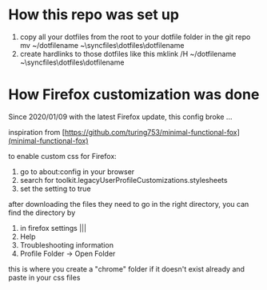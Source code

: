 # How this repo was set up
1. copy all your dotfiles from the root to your dotfile folder in the git repo
    mv ~/dotfilename ~\syncfiles\dotfiles\dotfilename
2. create hardlinks to those dotfiles like this
    mklink /H ~/dotfilename ~\syncfiles\dotfiles\dotfilename

# How Firefox customization was done

Since 2020/01/09 with the latest Firefox update, this config broke ...

inspiration from [https://github.com/turing753/minimal-functional-fox](minimal-functional-fox)

to enable custom css for Firefox:
1. go to about:config in your browser
2. search for toolkit.legacyUserProfileCustomizations.stylesheets
3. set the setting to true

after downloading the files they need to go in the right directory, you can find the directory by 
1. in firefox settings |||
2. Help
3. Troubleshooting information
4. Profile Folder -> Open Folder

this is where you create a "chrome" folder if it doesn't exist already and paste in your css files
